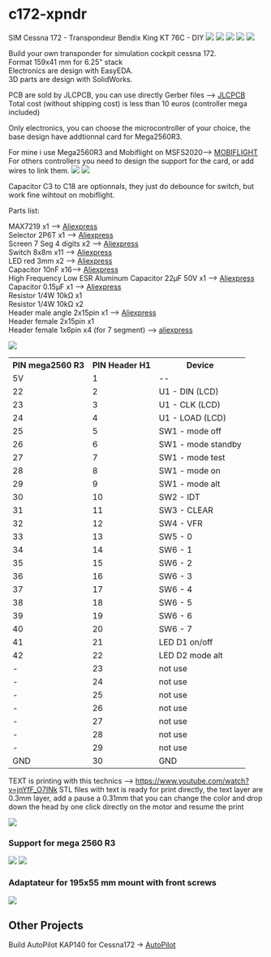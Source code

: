 # c172-xpndr
SIM Cessna 172 - Transpondeur Bendix King KT 76C - DIY
<img src='https://github.com/kkr0kk/c172-xpndr/blob/main/images/bendix-KT76C.jpg' />
<img src='https://github.com/kkr0kk/c172-xpndr/blob/main/images/bendix-KT76C-back.jpg' />
<img src='https://github.com/kkr0kk/c172-xpndr/blob/main/images/xpndr-with-mega2560R3-bottom.png?raw=true' />
<img src='https://github.com/kkr0kk/c172-xpndr/blob/main/images/xpndr-with-mega2560R3-left.png?raw=true' />
<img src='https://github.com/kkr0kk/c172-xpndr/blob/main/images/xpndr-with-mega2560R3-top.png?raw=true' />

Build your own transponder for simulation cockpit cessna 172.<BR />
Format 159x41 mm for 6.25" stack<BR />
Electronics are design with EasyEDA.<BR />
3D parts are design with SolidWorks.<BR />

PCB are sold by JLCPCB, you can use directly Gerber files --> <a href='https://jlcpcb.com/'>JLCPCB</a><BR />
Total cost (without shipping cost) is less than 10 euros (controller mega included)

Only electronics, you can choose the microcontroller of your choice, the base design have addtionnal card for Mega2560R3.

For mine i use Mega2560R3 and Mobiflight on MSFS2020--> <a href='https://www.mobiflight.com/en/index.html'>MOBIFLIGHT</a><BR />
For others controllers you need to design the support for the card, or add wires to link them.
<img src="https://github.com/kkr0kk/c172-xpndr/blob/main/images/C172-XPNDR-shematics.png" />
<img src="https://github.com/kkr0kk/c172-xpndr/blob/main/images/PCB.png" />

Capacitor C3 to C18 are optionnals, they just do debounce for switch, but work fine wihtout on mobiflight.<BR/>

Parts list:

MAX7219 x1 --> <a href='https://fr.aliexpress.com/item/4001027015865.html?spm=a2g0s.9042311.0.0.338d6c379S0zX2'>Aliexpress</a><BR />
Selector 2P6T x1 --> <a href='https://fr.aliexpress.com/item/32949497961.html?spm=a2g0s.9042311.0.0.338d6c379S0zX2'>Aliexpress</a><BR />
Screen 7 Seg 4 digits x2 --> <a href='https://fr.aliexpress.com/item/32673704841.html?spm=a2g0s.9042311.0.0.338d6c379S0zX2'>Aliexpress</a><BR />
Switch 8x8m x11 --> <a href='https://fr.aliexpress.com/item/32467872702.html?spm=a2g0s.9042311.0.0.338d6c379S0zX2'>Aliexpress</a><BR />
LED red 3mm x2 --> <a href='https://fr.aliexpress.com/item/4000968613440.html?spm=a2g0o.productlist.0.0.7b686c77RyIwIB&algo_pvid=null&algo_expid=null&btsid=2100bdcf16100179468078167e6eca&ws_ab_test=searchweb0_0,searchweb201602_,searchweb201603_'>Aliexpress</a><BR />
Capacitor 10nF x16--> <a href='https://fr.aliexpress.com/item/32971478818.html?spm=a2g0o.productlist.0.0.48e15dd8AisfZd&algo_pvid=null&algo_expid=null&btsid=2100bdcf16100180514308589e6eca&ws_ab_test=searchweb0_0,searchweb201602_,searchweb201603_'>Aliexpress</a><BR />
High Frequency Low ESR Aluminum Capacitor 22µF 50V x1 --> <a href='https://www.aliexpress.com/item/33030332216.html?spm=a2g0o.productlist.0.0.12d330a9jR84Fg&algo_pvid=null&algo_expid=null&btsid=0b0a0ac216100182886983809e3a40&ws_ab_test=searchweb0_0,searchweb201602_,searchweb201603_'>Aliexpress</a><BR />
Capacitor 0.15µF x1 --> <a href='https://fr.aliexpress.com/item/32719073307.html?spm=a2g0o.productlist.0.0.5a29ffee2lW9PU&algo_pvid=null&algo_expid=null&btsid=0b0a0ac216100185559405052e3a40&ws_ab_test=searchweb0_0,searchweb201602_,searchweb201603_'>Aliexpress</a><BR />
Resistor 1/4W 10k&#x2126; x1<BR />
Resistor 1/4W 10k&#x2126; x2<BR />
Header male angle 2x15pin x1 --> <a href='https://fr.aliexpress.com/item/33043163402.html?spm=a2g0o.productlist.0.0.20038875rufBHE&algo_pvid=null&algo_expid=null&btsid=0b0a0ac216100186293925166e3a40&ws_ab_test=searchweb0_0,searchweb201602_,searchweb201603_'>Aliexpress</a><BR />
Header female 2x15pin x1<BR />
Header female 1x6pin x4 (for 7 segment) --> <a href='https://fr.aliexpress.com/item/4000106121057.html?spm=a2g0s.9042311.0.0.584d6c374vkTRE'>aliexpress</a><BR />

<img src='https://github.com/kkr0kk/c172-xpndr/blob/main/images/C172-XPNDR-3D.png' /><BR />
<table>
<tr>
	<th>PIN mega2560 R3</th><th>PIN Header H1</th><th>Device</th>
</tr>
<tr>
	<td>5V</td><td>1</td><td>--</td>
</tr><tr>
	<td>22</td><td>2</td><td>U1 - DIN (LCD)</td>
</tr><tr>
	<td>23</td><td>3</td><td>U1 - CLK (LCD)</td>
</tr><tr>
	<td>24</td><td>4</td><td>U1 - LOAD (LCD)</td>
</tr><tr>
	<td>25</td><td>5</td><td>SW1 - mode off</td>
</tr><tr>
	<td>26</td><td>6</td><td>SW1 - mode standby</td>
</tr><tr>
	<td>27</td><td>7</td><td>SW1 - mode test</td>
</tr><tr>
	<td>28</td><td>8</td><td>SW1 - mode on</td>
</tr><tr>
	<td>29</td><td>9</td><td>SW1 - mode alt</td>
</tr><tr>
	<td>30</td><td>10</td><td>SW2 - IDT</td>
</tr><tr>
	<td>31</td><td>11</td><td>SW3 - CLEAR</td>
</tr><tr>
	<td>32</td><td>12</td><td>SW4 - VFR</td>
</tr><tr>
	<td>33</td><td>13</td><td>SW5 - 0</td>
</tr><tr>
	<td>34</td><td>14</td><td>SW6 - 1</td>
</tr><tr>
	<td>35</td><td>15</td><td>SW6 - 2</td>
</tr><tr>
	<td>36</td><td>16</td><td>SW6 - 3</td>
</tr><tr>
	<td>37</td><td>17</td><td>SW6 - 4</td>
</tr><tr>
	<td>38</td><td>18</td><td>SW6 - 5</td>
</tr><tr>
	<td>39</td><td>19</td><td>SW6 - 6</td>
</tr><tr>
	<td>40</td><td>20</td><td>SW6 - 7</td>
</tr><tr>
	<td>41</td><td>21</td><td>LED D1 on/off</td>
</tr><tr>
	<td>42</td><td>22</td><td>LED D2 mode alt</td>
</tr><tr>
	<td>-</td><td>23</td><td>not use</td>
</tr><tr>
	<td>-</td><td>24</td><td>not use</td>
</tr><tr>
	<td>-</td><td>25</td><td>not use</td>
</tr><tr>
	<td>-</td><td>26</td><td>not use</td>
</tr><tr>
	<td>-</td><td>27</td><td>not use</td>
</tr><tr>
	<td>-</td><td>28</td><td>not use</td>
</tr><tr>
	<td>-</td><td>29</td><td>not use</td>
</tr><tr>
	<td>GND</td><td>30</td><td>GND</td>
</tr>
</table>

TEXT is printing with this technics --> https://www.youtube.com/watch?v=jnYfF_O7INk
STL files with text is ready for print directly, the text layer are 0.3mm layer, add a pause a 0.31mm that you can change the color and drop down the head by one click directly on the motor and resume the print

<img src="https://github.com/kkr0kk/c172-xpndr/blob/main/images/chassis.png" />

<H3>Support for mega 2560 R3</H3

<img src="https://github.com/kkr0kk/c172-xpndr/blob/main/images/support%20mega2560R3.png" />
<img src="https://github.com/kkr0kk/c172-xpndr/blob/main/images/support%20mega%202560%20R3%20-%20sh%C3%A9matic.png" />
<img src="https://github.com/kkr0kk/c172-xpndr/blob/main/images/support%20mega%202560%20R3%20-%20PCB.png" />

<H3>Adaptateur for 195x55 mm mount with front screws</H3>
<img src="https://github.com/kkr0kk/c172-xpndr/blob/main/images/adaptateur.png" /><BR />
<H2>Other Projects</H2>
Build AutoPilot KAP140 for Cessna172 -> <a href='https://github.com/kkr0kk/c172-autopilot'>AutoPilot</a><BR />

